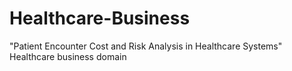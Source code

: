 # Healthcare-Business
"Patient Encounter Cost and Risk Analysis in Healthcare Systems"  Healthcare business domain
